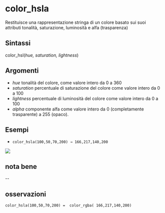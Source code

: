 # color_hsla

Restituisce una rappresentazione stringa di un colore basato sui suoi attributi tonalità, saturazione, luminosità e alfa (trasparenza)

## Sintassi

color_hsl(_hue, saturation, lightness_)

## Argomenti

* _hue_ tonalità del colore, come valore intero da 0 a 360
* _saturation_ percentuale di saturazione del colore come valore intero da 0 a 100
* _lightness_ percentuale di luminosità del colore come valore intero da 0 a 100
* _alpha_ componente alfa come valore intero da 0 (completamente trasparente) a 255 (opaco).

## Esempi

* `color_hsla(100,50,70,200) → 166,217,140,200`

![](/img/colore/color_hsl/color_hsla1.png)

## nota bene

--

## osservazioni

`color_hsla(100,50,70,200) =  color_rgba( 166,217,140,200)`